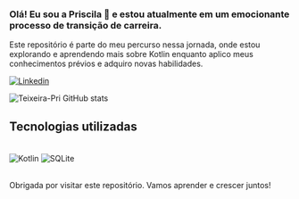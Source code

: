 ### Olá! Eu sou a Priscila 👋 e estou atualmente em um emocionante processo de transição de carreira. 
Este repositório é parte do meu percurso nessa jornada, onde estou explorando e aprendendo mais sobre Kotlin enquanto aplico meus conhecimentos prévios e adquiro novas habilidades.


[![Linkedin](https://img.shields.io/badge/LinkedIn-0077B5?style=for-the-badge&logo=linkedin&logoColor=white)](https://www.linkedin.com/in/priscila-batista-teixeira-androiddeveloper/)

![Teixeira-Pri GitHub stats](https://github-readme-stats.vercel.app/api?username=Teixeira-Pri&show_icons=true&theme=dracula)

## Tecnologias utilizadas

<div style="display: inline_block"><br/>
  <img align="center" alt="Kotlin" src="https://img.shields.io/badge/Kotlin-0095D5?&style=for-the-badge&logo=kotlin&logoColor=white">  
  <img align="center" alt="SQLite" src="https://img.shields.io/badge/SQLite-07405E?style=for-the-badge&logo=sqlite&logoColor=white">   
</div><br/>

Obrigada por visitar este repositório. Vamos aprender e crescer juntos!
